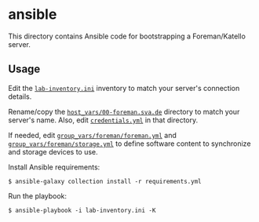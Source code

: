 # ansible

This directory contains Ansible code for bootstrapping a Foreman/Katello server.

## Usage

Edit the [`lab-inventory.ini`](lab-inventory.ini) inventory to match your server's connection details.

Rename/copy the [`host_vars/00-foreman.sva.de`](host_vars/00-foreman.sva.de) directory to match your server's name. Also, edit [`credentials.yml`](host_vars/00-foreman.sva.de/credentials.yml) in that directory.

If needed, edit [`group_vars/foreman/foreman.yml`](group_vars/foreman/foreman.yml) and [`group_vars/foreman/storage.yml`](group_vars/foreman/storage.yml) to define software content to synchronize and storage devices to use.

Install Ansible requirements:

```command
$ ansible-galaxy collection install -r requirements.yml
```

Run the playbook:

```command
$ ansible-playbook -i lab-inventory.ini -K
```
